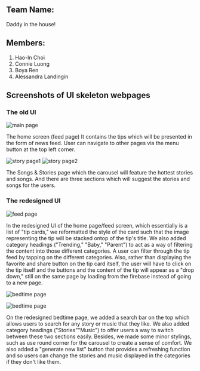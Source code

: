 ## Team Name: 
Daddy in the house!

## Members: 
1. Hao-In Choi
2. Connie Luong 
3. Boya Ren 
4. Alessandra Landingin

## Screenshots of UI skeleton webpages

### The old UI 

![main page](milestone_img/main1.JPG)

The home screen (feed page)
It contains the tips which will be presented in the form of news feed. User can navigate to other pages via the menu button at the top left corner. 

![story page1](milestone_img/main2.JPG)
![story page2](milestone_img/main3.JPG)


The Songs & Stories page which the carousel will feature the hottest stories and songs. And there are three sections which will suggest the stories and songs for the users.


### The redesigned UI

![feed page](screenshots/feed_updated.png)

In the redesigned UI of the home page/feed screen, which essentially is a list of "tip cards," we reformatted the style of the card such that the image representing the tip will be stacked ontop of the tip's title. We also added category headings ("Trending," "Baby," "Parent") to act as a way of filtering the content into those different categories. A user can filter through the tip feed by tapping on the different categories. 
Also, rather than displaying the favorite and share button on the tip card itself, the user will have to click on the tip itself and the buttons and the content of the tip will appear as a "drop down," still on the same page by loading from the firebase instead of going to a new page.

![bedtime page](screenshots/bedtime_updated_1.png)

![bedtime page](screenshots/bedtime_updated_2.png)


On the redesigned bedtime page, we added a search bar on the top which allows users to search for any story or music that they like. We also added category headings ("Stories""Music") to offer users a way to switch between these two sections easily. Besides, we made some minor stylings, such as use round corner for the carousel to create a sense of comfort.
We also added a "generate new list" button that provides a refreshing function and so users can change the stories and music displayed in the categories if they don't like them.

